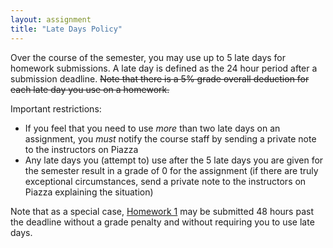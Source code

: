 ```yaml
---
layout: assignment
title: "Late Days Policy"
---
```


Over the course of the semester, you may use up to 5 late days for homework submissions.  A late day is defined as the 24 hour period after a submission deadline.  <strike>Note that there is a 5% grade overall deduction for each late day you use on a homework.</strike>

Important restrictions:

* If you feel that you need to use *more* than two late days on an assignment, you *must* notify the course staff by sending a private note to the instructors on Piazza
* Any late days you (attempt to) use after the 5 late days you are given for the semester result in a grade of 0 for the assignment (if there are truly exceptional circumstances, send a private note to the instructors on Piazza explaining the situation)

Note that as a special case, [Homework 1](../hw/hw1.html) may be submitted 48 hours past the deadline without a grade penalty and without requiring you to use late days.
